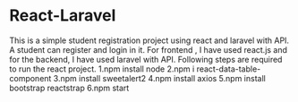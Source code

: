 # React-Laravel
This is a simple student registration project using react and laravel with API. A student can register and login in it.
For frontend , I have used react.js and for the backend, I have used laravel with API.
Following steps are required to run the react project.
  1.npm install node
  2.npm i react-data-table-component
  3.npm install sweetalert2
  4.npm install axios
  5.npm install bootstrap reactstrap
  6.npm start
